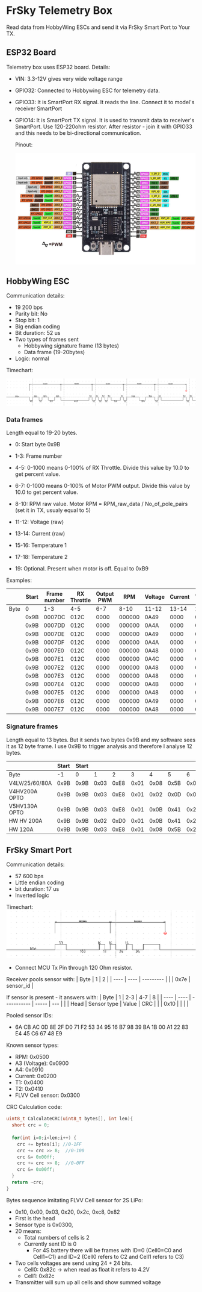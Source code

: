 # FrSky Telemetry Box

Read data from HobbyWing ESCs and send it via FrSky Smart Port to Your TX.

## ESP32 Board

Telemetry box uses ESP32 board. Details:

- VIN: 3.3-12V gives very wide voltage range

- GPIO32: Connected to Hobbywing ESC for telemetry data.

- GPIO33: It is SmartPort RX signal. It reads the line. Connect it to model's receiver SmartPort

- GPIO14: It is SmartPort TX signal. It is used to transmit data to receiver's SmartPort. Use 120-220ohm resistor. After resistor - join it with GPIO33 and this needs to be bi-directional communication.

  Pinout:

  ![pinout.jpg](/images/pinout.jpg)

## HobbyWing ESC

Communication details:

- 19 200 bps
- Parity bit: No
- Stop bit: 1
- Big endian coding
- Bit duration: 52 us
- Two types of frames sent
  - Hobbywing signature frame (13 bytes)
  - Data frame (19-20bytes)
- Logic: normal

Timechart:

![1.png](/images/1.png)

### Data frames

Length equal to 19-20 bytes. 

- 0: Start byte 0x9B

- 1-3: Frame number

- 4-5: 0-1000 means 0-100% of RX Throttle. Divide this value by 10.0 to get percent value.

- 6-7: 0-1000 means 0-100% of Motor PWM output. Divide this value by 10.0 to get percent value.

- 8-10: RPM raw value. Motor RPM = RPM_raw_data / No_of_pole_pairs (set it in TX, usualy equal to 5)

- 11-12: Voltage (raw)

- 13-14: Current (raw)

- 15-16: Temperature 1

- 17-18: Temperature 2

- 19: Optional. Present when motor is off. Equal to 0xB9

Examples:

|      | Start | Frame number | RX Throttle | Output PWM | RPM    | Voltage | Current | Temp1 | Temp2 | End  |
| ---- | ----- | ------------ | ----------- | ---------- | ------ | ------- | ------- | ----- | ----- | ---- |
| Byte | 0     | 1-3          | 4-5         | 6-7        | 8-10   | 11-12   | 13-14   | 15-16 | 17-18 | 19   |
|      | 0x9B  | 0007DC       | 012C        | 0000       | 000000 | 0A49    | 0000    | 0C80  | 0C98  | 0xB9 |
|      | 0x9B  | 0007DD       | 012C        | 0000       | 000000 | 0A4A    | 0000    | 0C80  | 0C97  | 0xB9 |
|      | 0x9B  | 0007DE       | 012C        | 0000       | 000000 | 0A49    | 0000    | 0C80  | 0C98  | 0xB9 |
|      | 0x9B  | 0007DF       | 012C        | 0000       | 000000 | 0A4A    | 0000    | 0C80  | 0C97  | 0xB9 |
|      | 0x9B  | 0007E0       | 012C        | 0000       | 000000 | 0A48    | 0000    | 0C7E  | 0C98  | 0xB9 |
|      | 0x9B  | 0007E1       | 012C        | 0000       | 000000 | 0A4C    | 0000    | 0C82  | 0C9A  | 0xB9 |
|      | 0x9B  | 0007E2       | 012C        | 0000       | 000000 | 0A48    | 0000    | 0C80  | 0C96  | 0xB9 |
|      | 0x9B  | 0007E3       | 012C        | 0000       | 000000 | 0A48    | 0000    | 0C80  | 0C95  | 0xB9 |
|      | 0x9B  | 0007E4       | 012C        | 0000       | 000000 | 0A4B    | 0000    | 0C80  | 0C98  | 0xB9 |
|      | 0x9B  | 0007E5       | 012C        | 0000       | 000000 | 0A48    | 0000    | 0C80  | 0C9A  | 0xB9 |
|      | 0x9B  | 0007E6       | 012C        | 0000       | 000000 | 0A49    | 0000    | 0C80  | 0C98  | 0xB9 |
|      | 0x9B  | 0007E7       | 012C        | 0000       | 000000 | 0A48    | 0000    | 0C80  | 0C98  | 0xB9 |

### Signature frames

Length equal to 13 bytes. But it sends two bytes 0x9B and my software sees it as 12 byte frame. I use 0x9B to trigger analysis and therefore I analyse 12 bytes.

|                | Start | Start |      |      |      |      |      |      |      |      |      |      | End  |
| -------------- | ----- | ----- | ---- | ---- | ---- | ---- | ---- | ---- | ---- | ---- | ---- | ---- | ---- |
| Byte           | -1    | 0     | 1    | 2    | 3    | 4    | 5    | 6    | 7    | 8    | 9    | 10   | 11   |
| V4LV/25/60/80A | 0x9B  | 0x9B  | 0x03 | 0xE8 | 0x01 | 0x08 | 0x5B | 0x00 | 0x01 | 0x00 | 0x21 | 0x21 | 0xB9 |
| V4HV200A OPTO  | 0x9B  | 0x9B  | 0x03 | 0xE8 | 0x01 | 0x02 | 0x0D | 0x0A | 0x3D | 0x05 | 0x1E | 0x21 | 0xB9 |
| V5HV130A OPTO  | 0x9B  | 0x9B  | 0x03 | 0xE8 | 0x01 | 0x0B | 0x41 | 0x21 | 0x44 | 0xB9 | 0x21 | 0x21 | 0xB9 |
| HW HV 200A     | 0x9B  | 0x9B  | 0x02 | 0xD0 | 0x01 | 0x0B | 0x41 | 0x21 | 0x7E | 0x62 | 0x21 | 0x21 | 0xB9 |
| HW 120A        | 0x9B  | 0x9B  | 0x03 | 0xE8 | 0x01 | 0x08 | 0x5B | 0x21 | 0x71 | 0x6E | 0x21 | 0x21 | 0xB9 |

## FrSky Smart Port

Communication details:

- 57 600 bps
- Little endian coding
- bit duration: 17 us
- Inverted logic

Timechart:
![Smart Port](/images/2.png)

* Connect MCU Tx Pin through 120 Ohm resistor.

Receiver pools sensor with:
| Byte | 1    | 2         |
| ---- | ---- | --------- |
|      | 0x7e | sensor_id |

If sensor is present - it answers with:
| Byte | 1    | 2-3         | 4-7   | 8   |
| ---- | ---- | ----------- | ----- | --- |
|      | Head | Sensor type | Value | CRC |
|      | 0x10 |             |       |     |

Pooled sensor IDs:

- 6A CB AC 0D 8E 2F D0 71 F2 53 34 95 16 B7 98 39 BA 1B 00 A1 22 83 E4 45 C6 67 48 E9

Known sensor types:

- RPM: 0x0500
- A3 (Voltage): 0x0900
- A4: 0x0910
- Current: 0x0200
- T1: 0x0400
- T2: 0x0410
- FLVV Cell sensor: 0x0300

CRC Calculation code:

```C
uint8_t CalculateCRC(uint8_t bytes[], int len){
  short crc = 0;

  for(int i=0;i<len;i++) {
    crc += bytes[i]; //0-1FF
    crc += crc >> 8;  //0-100
    crc &= 0x00ff;
    crc += crc >> 8;  //0-0FF
    crc &= 0x00ff;
  }
  return ~crc;
}
```

Bytes sequence imitating FLVV Cell sensor for 2S LiPo:

- 0x10, 0x00, 0x03, 0x20, 0x2c, 0xc8, 0x82
- First is the head
- Sensor type is 0x0300,
- 20 means:
  - Total numbers of cells is 2
  - Currently sent ID is 0
    - For 4S battery there will be frames with ID=0 (Cell0=C0 and Cell1=C1) and ID=2 (Cell0 refers to C2 and Cell1 refers to C3)    
- Two cells voltages are send using 24 + 24 bits.
  - Cell0: 0x82c -> when read as float it refers to 4.2V
  - Cell1: 0x82c
- Transmitter will sum up all cells and show summed voltage  
